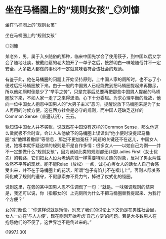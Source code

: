 # 坐在马桶圈上的“规则女孩”_◎刘慷

坐在马桶圈上的“规则女孩”

坐在马桶圈上的“规则女孩”

◎刘慷

某老外，男，属于入乡随俗的那种，临来中国先学会了使用筷子，到中国以后又学会了随地吐痰，被戴红箍的老大娘开了—单子之后，恍然明白一味地随俗并不一定安全，大多数人都做的事也不一定就意味着符合该社会的规范。

有鉴于此，他在马桶圈的问题上开始坚持原则，上中国人家的厕所时，也不忘了小便过后把马桶圈放下来。由于一般的中国男人已经能做到把马桶圈提起来再撒尿，所以他如厕时倒是少了“举手之劳”，只是完事后总要再把那些中国男人提起的马桶圈放下来，不如人家一走了之来得潇洒，心下十分委屈。为求心理平衡的缘故，他向一位中国女人抱怨中国男人的“大男子主义”恶习，提醒说放下马桶圈来是为了女人再用的时候方便，这在西方社会是必守的规则，而中国人还缺乏这样的Common Sense（普遍认识），云云。

孰知该中国女人并不买账，说既然在中国没有这样的Common Sense，那么他这么做就极不合时宜，会让人从他放下的马桶圈上误读出“他小便时没提起马桶圈”或“他蹲着撒尿”等信息，那岂不更加冤枉？问题的关键还不在这儿，中国女人说，她根本就怀疑这样的规则是不是自作多情：很多女人——以她自己为例——并不一定想做什么“规则女孩”，因为诸如此类的规则都无非是Ladies First（女士优先）的套路，它们把女人设为老幼病残一样需要特别关照的对象，反衬了男女两性依然不平等的现状。能不能Relax（放松）一点，诚心心疼女人的话女人自己会感受出来，并不在于马桶圈上的花活，所谓“包子有馅儿不在褶儿上”。否则人际关系简化成了规则的遵守，不假思索亦不费力气，掉进了仪式化的怪圈。

说到这里，在旁的某中国男人忍不住调侃了一句：“就是。一味强调规则的结果是，我还可以说，你（指那女的）上完厕所为什么不把马桶圈替我提起来、为我行个方便？”

女的打断说：“你这样说就是矫情。别忘了我们的讨论上下文仍是在男性社会里，女人一向在‘与人方便’，现在刚刚开始考虑‘自己方便’的问题。若是大多数男人在抱怨他们的不便了，这世界岂不是倒过来的。”

(1997.1.30)